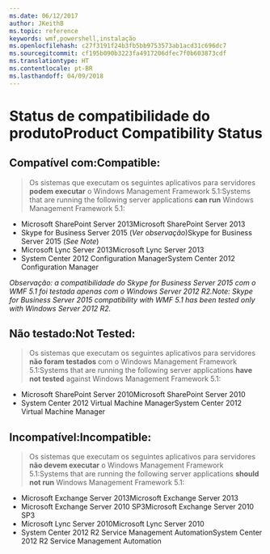 ```yaml
---
ms.date: 06/12/2017
author: JKeithB
ms.topic: reference
keywords: wmf,powershell,instalação
ms.openlocfilehash: c27f3191f24b3fb5bb9753573ab1acd31c696dc7
ms.sourcegitcommit: cf195b090b3223fa4917206dfec7f0b603873cdf
ms.translationtype: HT
ms.contentlocale: pt-BR
ms.lasthandoff: 04/09/2018
---
```

# <a name="product-compatibility-status"></a><span data-ttu-id="ee488-102">Status de compatibilidade do produto</span><span class="sxs-lookup"><span data-stu-id="ee488-102">Product Compatibility Status</span></span>

## <a name="compatible"></a><span data-ttu-id="ee488-103">Compatível com:</span><span class="sxs-lookup"><span data-stu-id="ee488-103">Compatible:</span></span>
> <span data-ttu-id="ee488-104">Os sistemas que executam os seguintes aplicativos para servidores **podem executar** o Windows Management Framework 5.1:</span><span class="sxs-lookup"><span data-stu-id="ee488-104">Systems that are running the following server applications **can run** Windows Management Framework 5.1:</span></span>

- <span data-ttu-id="ee488-105">Microsoft SharePoint Server 2013</span><span class="sxs-lookup"><span data-stu-id="ee488-105">Microsoft SharePoint Server 2013</span></span>
- <span data-ttu-id="ee488-106">Skype for Business Server 2015 (_Ver observação_)</span><span class="sxs-lookup"><span data-stu-id="ee488-106">Skype for Business Server 2015 (_See Note_)</span></span>
- <span data-ttu-id="ee488-107">Microsoft Lync Server 2013</span><span class="sxs-lookup"><span data-stu-id="ee488-107">Microsoft Lync Server 2013</span></span>
- <span data-ttu-id="ee488-108">System Center 2012 Configuration Manager</span><span class="sxs-lookup"><span data-stu-id="ee488-108">System Center 2012 Configuration Manager</span></span>

<span data-ttu-id="ee488-109">_Observação: a compatibilidade do Skype for Business Server 2015 com o WMF 5.1 foi testada apenas com o Windows Server 2012 R2._</span><span class="sxs-lookup"><span data-stu-id="ee488-109">_Note: Skype for Business Server 2015 compatibility with WMF 5.1 has been tested only with Windows Server 2012 R2._</span></span>

## <a name="not-tested"></a><span data-ttu-id="ee488-110">Não testado:</span><span class="sxs-lookup"><span data-stu-id="ee488-110">Not Tested:</span></span>
> <span data-ttu-id="ee488-111">Os sistemas que executam os seguintes aplicativos para servidores **não foram testados** com o Windows Management Framework 5.1:</span><span class="sxs-lookup"><span data-stu-id="ee488-111">Systems that are running the following server applications **have not tested** against Windows Management Framework 5.1:</span></span>

- <span data-ttu-id="ee488-112">Microsoft SharePoint Server 2010</span><span class="sxs-lookup"><span data-stu-id="ee488-112">Microsoft SharePoint Server 2010</span></span>
- <span data-ttu-id="ee488-113">System Center 2012 Virtual Machine Manager</span><span class="sxs-lookup"><span data-stu-id="ee488-113">System Center 2012 Virtual Machine Manager</span></span>

## <a name="incompatible"></a><span data-ttu-id="ee488-114">Incompatível:</span><span class="sxs-lookup"><span data-stu-id="ee488-114">Incompatible:</span></span>
> <span data-ttu-id="ee488-115">Os sistemas que executam os seguintes aplicativos para servidores **não devem executar** o Windows Management Framework 5.1:</span><span class="sxs-lookup"><span data-stu-id="ee488-115">Systems that are running the following server applications **should not run** Windows Management Framework 5.1:</span></span>

- <span data-ttu-id="ee488-116">Microsoft Exchange Server 2013</span><span class="sxs-lookup"><span data-stu-id="ee488-116">Microsoft Exchange Server 2013</span></span>
- <span data-ttu-id="ee488-117">Microsoft Exchange Server 2010 SP3</span><span class="sxs-lookup"><span data-stu-id="ee488-117">Microsoft Exchange Server 2010 SP3</span></span>
- <span data-ttu-id="ee488-118">Microsoft Lync Server 2010</span><span class="sxs-lookup"><span data-stu-id="ee488-118">Microsoft Lync Server 2010</span></span>
- <span data-ttu-id="ee488-119">System Center 2012 R2 Service Management Automation</span><span class="sxs-lookup"><span data-stu-id="ee488-119">System Center 2012 R2 Service Management Automation</span></span>